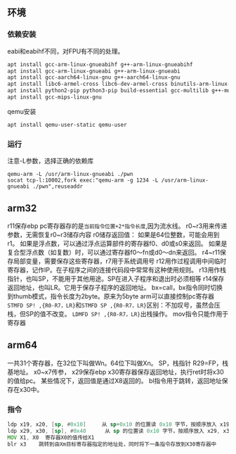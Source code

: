 ## 环境
### 依赖安装
eabi和eabihf不同，对FPU有不同的处理。
```sh
apt install gcc-arm-linux-gnueabihf g++-arm-linux-gnueabihf
apt install gcc-arm-linux-gnueabi g++-arm-linux-gnueabi
apt install gcc-aarch64-linux-gnu g++-aarch64-linux-gnu
apt install libc6-armel-cross libc6-dev-armel-cross binutils-arm-linux-gnueabi
apt install python2-pip python3-pip build-essential gcc-multilib g++-multilib   gcc-arm-linux-gnueabi libncurses5-dev
apt install gcc-mips-linux-gnu
```
qemu安装
```sh
apt install qemu-user-static qemu-user
```
### 运行
注意-L参数，选择正确的依赖库
```
qemu-arm -L /usr/arm-linux-gnueabi ./pwn
socat tcp-l:10002,fork exec:"qemu-arm -g 1234 -L /usr/arm-linux-gnueabi ./pwn",reuseaddr
```

## arm32

r11保存ebp
pc寄存器存的是`当前指令位置+2*指令长度`,因为流水线。
r0~r3用来传递参数，无需恢复r0~r3储存内容
r0储存返回值：
如果是64位整数，可能会用到r1。
如果是浮点数，可以通过浮点运算部件的寄存器f0、d0或s0来返回。
如果是复合型浮点数（如复数）时，可以通过寄存器f0～fn或d0～dn来返回。
r4~r11保存局部变量，需要保存这些寄存器，r7用于系统调用号
r12用作过程调用中间临时寄存器，记作IP。在子程序之间的连接代码段中常常有这种使用规则。
r13用作栈指针，也叫SP，不能用于其他用途。SP在进入子程序和退出时必须相等
r14保存返回地址，也叫LR。它用于保存子程序的返回地址。
bx=call，bx指令同时切换到thumb模式，指令长度为2byte。原来为5byte
arm可以直接控制pc寄存器
`STMFD SP! ,{R0-R7，LR}`和`STMFD SP ,{R0-R7，LR}`区别：不加叹号，虽然会压栈，但SP的值不改变。
`LDMFD SP! ,{R0-R7，LR}`出栈操作。
mov指令只能作用于寄存器
## arm64
一共31个寄存器，在32位下叫做Wn。64位下叫做Xn。
SP，栈指针
R29=FP，栈基地址。
x0~x7传参，
x29保存ebp
x30寄存器保存返回地址，执行ret时将x30的值给pc。
某些情况下，返回值是通过X8返回的。
bl指令用于跳转，返回地址保存在x30中。
### 指令
```asm
ldp x19, x20, [sp, #0x10]     从 sp+0x10 的位置读 0x10 字节，按顺序放入 x19, x20 寄存器
ldp x29, x30, [sp], #0x40      从 sp 的位置读 0x10 字节，按顺序放入 x29, x30 寄存器，然后 sp += 0x40
MOV X1, X0  寄存器X0的值传给X1
blr x3    跳转到由Xm目标寄存器指定的地址处，同时将下一条指令存放到X30寄存器中  
```

